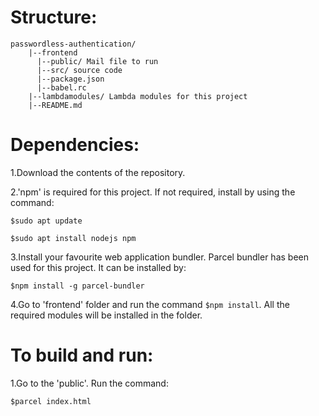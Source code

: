 
# Structure:

  
    passwordless-authentication/    
        |--frontend
          |--public/ Mail file to run
          |--src/ source code
          |--package.json
          |--babel.rc
        |--lambdamodules/ Lambda modules for this project
        |--README.md

# Dependencies:
1.Download the contents of the repository.

2.'npm' is required for this project. If not required, install by using the command:
  
    $sudo apt update
   
    $sudo apt install nodejs npm


3.Install your favourite web application bundler. Parcel bundler has been used for this project. It can be installed by:
   
    $npm install -g parcel-bundler
  
4.Go to 'frontend' folder and run the command `$npm install`. All the required modules will be installed in the folder.

# To build and run:

1.Go to the 'public'. Run the command: 
  
    $parcel index.html
